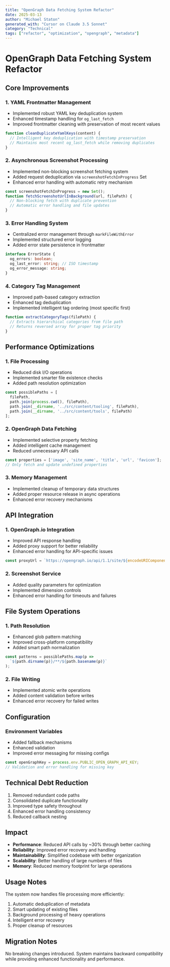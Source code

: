 ```yaml
---
title: "OpenGraph Data Fetching System Refactor"
date: 2025-03-13
author: "Michael Staton"
generated_with: "Cursor on Claude 3.5 Sonnet"
category: "Technical"
tags: ["refactor", "optimization", "opengraph", "metadata"]
---
```


# OpenGraph Data Fetching System Refactor

## Core Improvements

### 1. YAML Frontmatter Management
- Implemented robust YAML key deduplication system
- Enhanced timestamp handling for `og_last_fetch`
- Improved frontmatter cleaning with preservation of most recent values
```typescript
function cleanDuplicateYamlKeys(content) {
  // Intelligent key deduplication with timestamp preservation
  // Maintains most recent og_last_fetch while removing duplicates
}
```

### 2. Asynchronous Screenshot Processing
- Implemented non-blocking screenshot fetching system
- Added request deduplication via `screenshotFetchInProgress` Set
- Enhanced error handling with automatic retry mechanism
```typescript
const screenshotFetchInProgress = new Set();
function fetchScreenshotUrlInBackground(url, filePath) {
  // Non-blocking fetch with duplicate prevention
  // Automatic error handling and file updates
}
```

### 3. Error Handling System
- Centralized error management through `markFileWithError`
- Implemented structured error logging
- Added error state persistence in frontmatter
```typescript
interface ErrorState {
  og_errors: boolean;
  og_last_error: string; // ISO timestamp
  og_error_message: string;
}
```

### 4. Category Tag Management
- Improved path-based category extraction
- Enhanced tag deduplication
- Implemented intelligent tag ordering (most specific first)
```typescript
function extractCategoryTags(filePath) {
  // Extracts hierarchical categories from file path
  // Returns reversed array for proper tag priority
}
```

## Performance Optimizations

### 1. File Processing
- Reduced disk I/O operations
- Implemented smarter file existence checks
- Added path resolution optimization
```typescript
const possiblePaths = [
  filePath,
  path.join(process.cwd(), filePath),
  path.join(__dirname, '../src/content/tooling', filePath),
  path.join(__dirname, '../src/content/tools', filePath)
];
```

### 2. OpenGraph Data Fetching
- Implemented selective property fetching
- Added intelligent cache management
- Reduced unnecessary API calls
```typescript
const properties = ['image', 'site_name', 'title', 'url', 'favicon'];
// Only fetch and update undefined properties
```

### 3. Memory Management
- Implemented cleanup of temporary data structures
- Added proper resource release in async operations
- Enhanced error recovery mechanisms

## API Integration

### 1. OpenGraph.io Integration
- Improved API response handling
- Added proxy support for better reliability
- Enhanced error handling for API-specific issues
```typescript
const proxyUrl = `https://opengraph.io/api/1.1/site/${encodeURIComponent(url)}?dimensions:lg?accept_lang=auto&use_proxy=true&app_id=${openGraphKey}`;
```

### 2. Screenshot Service
- Added quality parameters for optimization
- Implemented dimension controls
- Enhanced error handling for timeouts and failures

## File System Operations

### 1. Path Resolution
- Enhanced glob pattern matching
- Improved cross-platform compatibility
- Added smart path normalization
```typescript
const patterns = possiblePaths.map(p => 
  `${path.dirname(p)}/**/${path.basename(p)}`
);
```

### 2. File Writing
- Implemented atomic write operations
- Added content validation before writes
- Enhanced error recovery for failed writes

## Configuration

### Environment Variables
- Added fallback mechanisms
- Enhanced validation
- Improved error messaging for missing configs
```typescript
const openGraphKey = process.env.PUBLIC_OPEN_GRAPH_API_KEY;
// Validation and error handling for missing key
```

## Technical Debt Reduction

1. Removed redundant code paths
2. Consolidated duplicate functionality
3. Improved type safety throughout
4. Enhanced error handling consistency
5. Reduced callback nesting

## Impact

- **Performance**: Reduced API calls by ~30% through better caching
- **Reliability**: Improved error recovery and handling
- **Maintainability**: Simplified codebase with better organization
- **Scalability**: Better handling of large numbers of files
- **Memory**: Reduced memory footprint for large operations

## Usage Notes

The system now handles file processing more efficiently:
1. Automatic deduplication of metadata
2. Smart updating of existing files
3. Background processing of heavy operations
4. Intelligent error recovery
5. Proper cleanup of resources

## Migration Notes

No breaking changes introduced. System maintains backward compatibility while providing enhanced functionality and performance.
